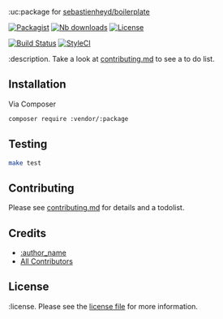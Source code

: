 :uc:package for [sebastienheyd/boilerplate](https://github.com/sebastienheyd/boilerplate)

[![Packagist](https://img.shields.io/packagist/v/:vendor/:package.svg?style=flat-square)](https://packagist.org/packages/:vendor/:package)
[![Nb downloads](https://img.shields.io/packagist/dt/:vendor/:package.svg?style=flat-square)](https://packagist.org/packages/:vendor/:package)
[![License](https://img.shields.io/github/license/:vendor/:package.svg)](license.md)

[![Build Status][ico-travis]][link-travis]
[![StyleCI][ico-styleci]][link-styleci]

:description. Take a look at [contributing.md](contributing.md) to see a to do list.

## Installation

Via Composer

``` bash
composer require :vendor/:package
```

## Testing

``` bash
make test
```

## Contributing

Please see [contributing.md](contributing.md) for details and a todolist.

## Credits

- [:author_name](https://github.com/:vendor)
- [All Contributors](../../contributors)

## License

:license. Please see the [license file](license.md) for more information.

[ico-travis]: https://img.shields.io/travis/:vendor/:package/master.svg?style=flat-square
[ico-styleci]: https://styleci.io/repos/12345678/shield

[link-travis]: https://travis-ci.org/:vendor/:package
[link-styleci]: https://styleci.io/repos/12345678
